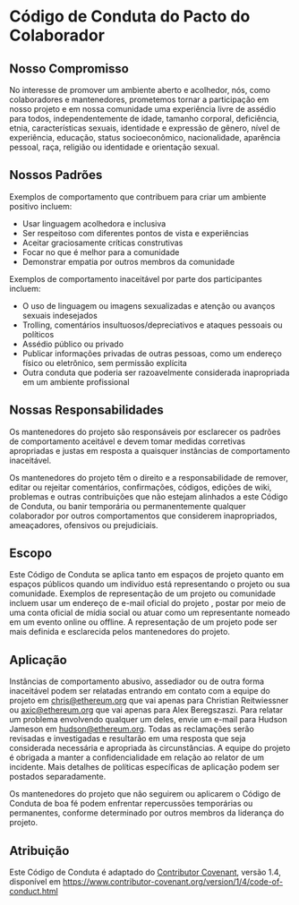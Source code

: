 # Código de Conduta do Pacto do Colaborador

## Nosso Compromisso

No interesse de promover um ambiente aberto e acolhedor, nós, como
colaboradores e mantenedores, prometemos tornar a participação em nosso projeto e
em nossa comunidade uma experiência livre de assédio para todos, independentemente de idade,
tamanho corporal, deficiência, etnia, características sexuais, identidade e expressão de gênero,
nível de experiência, educação, status socioeconômico, nacionalidade,
aparência pessoal, raça, religião ou identidade e orientação sexual.

## Nossos Padrões

Exemplos de comportamento que contribuem para criar um ambiente positivo
incluem:

* Usar linguagem acolhedora e inclusiva
* Ser respeitoso com diferentes pontos de vista e experiências
* Aceitar graciosamente críticas construtivas
* Focar no que é melhor para a comunidade
* Demonstrar empatia por outros membros da comunidade

Exemplos de comportamento inaceitável por parte dos participantes incluem:

* O uso de linguagem ou imagens sexualizadas e atenção ou
avanços sexuais indesejados
* Trolling, comentários insultuosos/depreciativos e ataques pessoais ou políticos
* Assédio público ou privado
* Publicar informações privadas de outras pessoas, como um endereço físico ou
eletrônico, sem permissão explícita
* Outra conduta que poderia ser razoavelmente considerada inapropriada em um
ambiente profissional

## Nossas Responsabilidades

Os mantenedores do projeto são responsáveis ​​por esclarecer os padrões de
comportamento aceitável e devem tomar medidas corretivas apropriadas e justas em
resposta a quaisquer instâncias de comportamento inaceitável.

Os mantenedores do projeto têm o direito e a responsabilidade de remover, editar ou
rejeitar comentários, confirmações, códigos, edições de wiki, problemas e outras contribuições
que não estejam alinhados a este Código de Conduta, ou banir temporária ou
permanentemente qualquer colaborador por outros comportamentos que considerem inapropriados,
ameaçadores, ofensivos ou prejudiciais.

## Escopo

Este Código de Conduta se aplica tanto em espaços de projeto quanto em espaços públicos
quando um indivíduo está representando o projeto ou sua comunidade. Exemplos de
representação de um projeto ou comunidade incluem usar um endereço de e-mail oficial do projeto
, postar por meio de uma conta oficial de mídia social ou atuar como um
representante nomeado em um evento online ou offline. A representação de um projeto pode ser
mais definida e esclarecida pelos mantenedores do projeto.

## Aplicação

Instâncias de comportamento abusivo, assediador ou de outra forma inaceitável podem ser
relatadas entrando em contato com a equipe do projeto em chris@ethereum.org que vai apenas para
Christian Reitwiessner ou axic@ethereum.org que vai apenas para Alex Beregszaszi.
Para relatar um problema envolvendo qualquer um deles, envie um e-mail para Hudson Jameson em
hudson@ethereum.org.
Todas as reclamações serão revisadas e investigadas e resultarão em uma resposta que
seja considerada necessária e apropriada às circunstâncias. A equipe do projeto é
obrigada a manter a confidencialidade em relação ao relator de um incidente.
Mais detalhes de políticas específicas de aplicação podem ser postados separadamente.

Os mantenedores do projeto que não seguirem ou aplicarem o Código de Conduta de boa
fé podem enfrentar repercussões temporárias ou permanentes, conforme determinado por outros
membros da liderança do projeto.

## Atribuição

Este Código de Conduta é adaptado do [Contributor Covenant][homepage], versão 1.4,
disponível em https://www.contributor-covenant.org/version/1/4/code-of-conduct.html

[homepage]: https://www.contributor-covenant.org